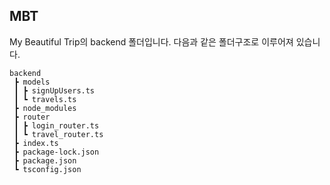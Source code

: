 ## MBT

My Beautiful Trip의 backend 폴더입니다. 다음과 같은 폴더구조로 이루어져 있습니다.

```
backend
 ┣ models
 ┃ ┣ signUpUsers.ts
 ┃ ┗ travels.ts
 ┣ node_modules
 ┣ router
 ┃ ┣ login_router.ts
 ┃ ┗ travel_router.ts
 ┣ index.ts
 ┣ package-lock.json
 ┣ package.json
 ┗ tsconfig.json
```
